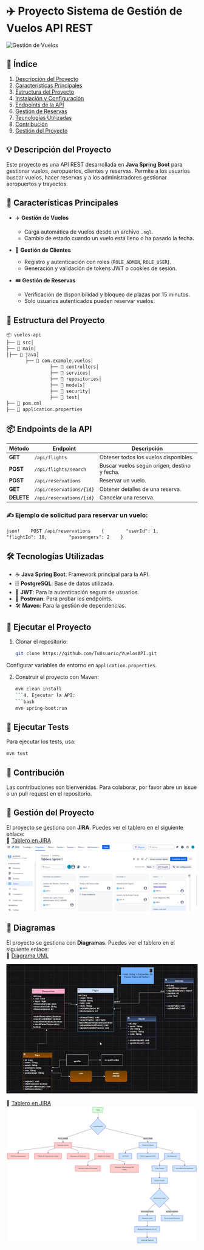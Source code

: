 # ✈️ **Proyecto Sistema de Gestión de Vuelos API REST**

![Gestión de Vuelos](https://example.com/flight-system-image.jpg)

## 📖 Índice
1. [Descripción del Proyecto](#descripción-del-proyecto)
2. [Características Principales](#características-principales)
3. [Estructura del Proyecto](#estructura-del-proyecto)
4. [Instalación y Configuración](#instalación-y-configuración)
5. [Endpoints de la API](#endpoints-de-la-api)
6. [Gestión de Reservas](#gestión-de-reservas)
7. [Tecnologías Utilizadas](#tecnologías-utilizadas)
8. [Contribución](#contribución)
9. [Gestión del Proyecto](#gestión-del-proyecto)


## 💡 **Descripción del Proyecto**
Este proyecto es una API REST desarrollada en **Java Spring Boot** para gestionar vuelos, aeropuertos, clientes y reservas. Permite a los usuarios buscar vuelos, hacer reservas y a los administradores gestionar aeropuertos y trayectos.

## 🚀 **Características Principales**
- ✈️ **Gestión de Vuelos**
    - Carga automática de vuelos desde un archivo `.sql`.
    - Cambio de estado cuando un vuelo está lleno o ha pasado la fecha.

- 👤 **Gestión de Clientes**
    - Registro y autenticación con roles (`ROLE_ADMIN`, `ROLE_USER`).
    - Generación y validación de tokens JWT o cookies de sesión.

- 🎟 **Gestión de Reservas**
    - Verificación de disponibilidad y bloqueo de plazas por 15 minutos.
    - Solo usuarios autenticados pueden reservar vuelos.

## 📂 **Estructura del Proyecto**
```  
📦 vuelos-api
├── 📂 src│   
├── 📂 main│   
│├── 📂 java│  
       ├── 📂 com.example.vuelos│  
                ├── 📂 controllers│
                ├── 📂 services│
                ├── 📂 repositories│
                ├── 📂 models│ 
                ├── 📂 security│   
                ├── 📂 test│  
├── 📄 pom.xml
├── 📄 application.properties
```  

  
## 📦 **Endpoints de la API**  
  
| **Método** | **Endpoint**            | **Descripción** |  
|------------|-------------------------|-----------------|  
| **GET**    | `/api/flights`          | Obtener todos los vuelos disponibles. |  
| **POST**   | `/api/flights/search`   | Buscar vuelos según origen, destino y fecha. |  
| **POST**   | `/api/reservations`     | Reservar un vuelo. |  
| **GET**    | `/api/reservations/{id}` | Obtener detalles de una reserva. |  
| **DELETE** | `/api/reservations/{id}` | Cancelar una reserva. |  
  
  
### ✍️ **Ejemplo de solicitud para reservar un vuelo:**  

```
json!    POST /api/reservations    {        "userId": 1,        "flightId": 10,        "passengers": 2    }  
```  
## 🛠️ **Tecnologías Utilizadas**  
- ☕ **Java Spring Boot**: Framework principal para la API.  
- 🗄️ **PostgreSQL**: Base de datos utilizada.  
- 🔐 **JWT**: Para la autenticación segura de usuarios.  
- 📡 **Postman**: Para probar los endpoints.  
- 🛠 **Maven**: Para la gestión de dependencias. 
 
  
## 📝 **Ejecutar el Proyecto**  
1. Clonar el repositorio:  
    ```bash  
    git clone https://github.com/TuUsuario/VuelosAPI.git  
    ``` 
  Configurar variables de entorno en `application.properties`.  

2. Construir el proyecto con Maven:  
    ```bash  
    mvn clean install  
    ```4. Ejecutar la API:  
    ```bash  
    mvn spring-boot:run  
    ```  
## 🧪 **Ejecutar Tests**  
Para ejecutar los tests, usa:  
```bash  
mvn test 
```  
  
## 📢 **Contribución**  
Las contribuciones son bienvenidas. Para colaborar, por favor abre un issue o un pull request en el repositorio.  
  
## 📌 **Gestión del Proyecto**  
El proyecto se gestiona con **JIRA**. Puedes ver el tablero en el siguiente enlace:  
🔗 [Tablero en JIRA](https://tuinstancia.atlassian.net/browse/VUELOSAPI)![img.png](src/util/img.png)  
  
## 📌 **Diagramas**  
El proyecto se gestiona con **Diagramas**. Puedes ver el tablero en el siguiente enlace:  
🔗 [Diagrama UML](https://miro.com/app/board/uXjVLuw2pSU=/)  
  
![Image20250115151659.jpg](src%2Futil%2FImage20250115151659.jpg)  
  
🔗 [Tablero en JIRA](https://tuinstancia.atlassian.net/browse/VUELOSAPI)  
![mermaid-ai-diagram-2025-01-15-133757.png](src%2Futil%2Fmermaid-ai-diagram-2025-01-15-133757.png)